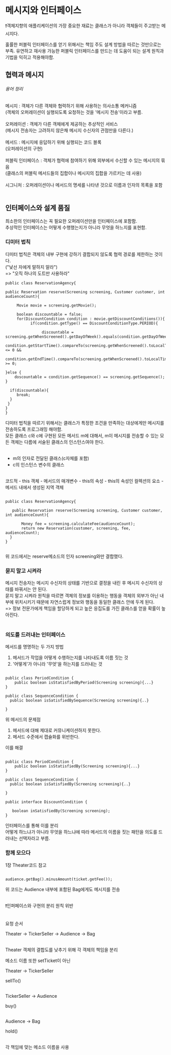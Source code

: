 <h1>메시지와 인터페이스</h1>

❗️객체지향의 애플리케이션의 가장 중요한 재료는 클래스가 아니라 객체들이 주고받는 메시지다.

훌률한 퍼블릭 인터페이스를 얻기 위해서는 책임 주도 설계 방법을 따르는 것만으로는 부족.
유연하고 재사용 가능한 퍼블릭 인터페이스를 만드는 데 도움이 되는 설계 원칙과 기법을 익히고 적용해야함.

<h2>협력과 메시지</h2>

<h6>용어 정리</h6>

메시지 : 객체가 다른 객체와 협력하기 위해 사용하는 의사소통 메커니즘</br>
(객체의 오퍼레이션이 실행되도록 요청하는 것을 '메시지 전송'이라고 부름.</br></br>
오퍼레이션 : 객체가 다른 객체에게 제공하는 추상적인 서비스</br>
(메시지 전송자는 고려하지 않은채 메시지 수신자의 관점만을 다른다.)</br></br>
메서드 : 메시지에 응답하기 위해 실행되는 코드 블록</br>
(오퍼레이션의 구현)</br></br>
퍼블릭 인터페이스 : 객체가 협력에 참여하기 위해 외부에서 수신할 수 있는 메시지의 묶음</br>
(클래스의 퍼블릭 메서드들의 집합이나 메시지의 집합을 가르키는 데 사용)</br></br>
시그니처 : 오퍼레이션이나 메서드의 명세를 나타낸 것으로 이름과 인자의 목록을 포함</br></br>


<h2>인터페이스와 설계 품질</h2>

최소한의 인터페이스는 꼭 필요한 오퍼레이션만을 인터페이스에 포함함.</br>
추상적인 인터페이스는 어떻게 수행했는지가 아니라 무엇을 하느지를 표현함.</br>


<h3>디미터 법칙</h3>

디미터 법칙은 객체의 내부 구현에 강하기 결합되지 않도록 협력 경로를 제한하는 것이다.</br>
("낯선 자에게 말하지 말라")</br>
=> "오직 하나의 도트만 사용하라"</br>

~~~
public class ReservationAgency{

public Reservation reserve(Screening screening, Customer customer, int audienceCount){

     Movie movie = screening.getMovie();

     boolean discountable = false;
     for(DiscountCondition condition : movie.getDiscountConditions()){
           if(condition.getType() == DiscountConditionType.PERIOD){

                discountable = screening.getWhenScreened().getDayOfWeek().equals(condition.getDayOfWeek())&&
                  condition.getStartTime().compareTo(screening.getWhenScreened().toLocalTime()) <= 0 &&
                  condition.getEndTime().compareTo(screening.getWhenScreened().toLocalTime()) >= 0;

}else {
    doscountable = condition.getSequence() == screening.getSequence();
}

  if(discountable){
     break;
  }
 }
}
}

~~~

디미터 법칙을 따르기 위해서는 클래스가 특정한 조건을 만족하는 대상에게만 메시지를 전송하도록 프로그래밍 해야함.</br>
모든 클래스 c와 c에 구현된 모든 메서드 m에 대해서, m이 메시지를 전송할 수 있는 모든 객체는 다름에 서술된 클래스의 인스턴스여야 한다.</br></br>

 - m의 인자로 전달된 클래스(c자체를 포함)
 - c의 인스턴스 변수의 클래스
</br>
코드적
 - this 객체
 - 메서드의 매개변수
 - this의 속성
 - this의 속성인 컬렉션의 요소
 - 메서드 내에서 생성된 지역 객체

~~~

public class ReservationAgency{

   public Reservation reserve(Screening screening, Customer customer, int audienceCount){

       Money fee = screening.calculateFee(audienceCount);
       return new Reservation(customer, screening, fee, audienceCount);
  }
}


~~~

위 코드에서는 reserve메소드의 인자 screening와만 결합했다.</br>


<h3>묻지 말고 시켜라</h3>

메시지 전송자는 메시지 수신자의 상태를 기반으로 결정을 내린 후 메시지 수신자의 상태를 바꿔서는 안 된다.</br>
묻지 말고 시켜라 원칙을 따르면 객체의 정보를 이용하는 행동을 객체의 외부가 아닌 내부에 위치시키기 때문에 자연스럽게 정보와 행동을 동일한 클래스 안에 두게 된다.</br>
=> 정보 전문가에게 책임을 할당하게 되고 높은 응집도를 가진 클래스를 얻을 확률이 높아진다.</br></br>




<h3>의도를 드러내는 인터페이스</h3>

메서드를 명명하는 두 가지 방법</br>
 1. 메서드가 작업을 어떻게 수행하는지를 나타내도록 이름 짓는 것
 2. '어떻게'가 아니라 '무엇'을 하는지를 드러내는 것

```

public class PeriodCondition {
    public boolean isStatisfiedByPeriod(Screening screening){...}
}

public class SequenceCondition {
  public boolean isSatisfiedBySequence(Screening screening){..}

}

```

위 메서드의 문제점</br>

1. 메서드에 대해 제대로 커뮤니케이션하지 못한다.
2. 메서드 수준에서 캡슐화를 위반한다.


이를 해결

~~~

public class PeriodCondition {
    public boolean isStatisfiedBy(Screening screening){...}
}

public class SequenceCondition {
  public boolean isSatisfiedBy(Screening screening){..}

}

public interface DiscountCondition {

   boolean inSatisfiedBy(Screening screening);
}

~~~

인터페이스를 통해 이를 분리</br>
어떻게 하느냐가 아니라 무엇을 하느냐에 따라 메서드의 이름을 짓는 패턴을 의도를 드러내는 선택자라고 부름.</br>

<h3>함께 모으다</h3>


1장 Theater코드 참고


~~~

audience.getBag().minusAmount(ticket.getFee());

~~~

위 코드는 Audience 내부에 포함된 Bag에게도 메시지를 전송</br></br>

❗️인퍼페이스와 구현의 분리 원칙 위반</br></br>

요청 순서</br>

Theater -> TickerSeller -> Audience -> Bag</br></br>


Theater 객체의 결합도를 낮추기 위해 각 객체의 책임을 분리</br>

메소드 이름 또한 setTicket이 아닌</br>

Theater -> TickerSeller</br>

sellTo()</br></br>

TickerSeller -> Audience</br>

buy()</br></br>

Audience -> Bag</br>

hold()</br></br>

각 책임에 맞는 메소드 이름을 사용</br>

















